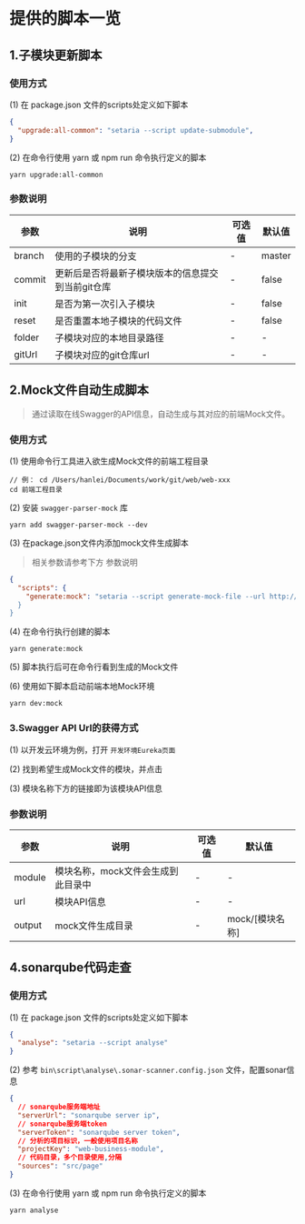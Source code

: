 # 提供的脚本一览

## 1.子模块更新脚本

### 使用方式

(1) 在 package.json 文件的scripts处定义如下脚本

```json
{
  "upgrade:all-common": "setaria --script update-submodule",
}
```

(2) 在命令行使用 yarn 或 npm run 命令执行定义的脚本

```batch
yarn upgrade:all-common
```

### 参数说明

| 参数          | 说明            | 可选值                 | 默认值   |
|-------------  |---------------- |---------------------- |-------- |
| branch         |  使用的子模块的分支  | - | master |
| commit         |  更新后是否将最新子模块版本的信息提交到当前git仓库  | - | false |
| init         |  是否为第一次引入子模块  | - | false |
| reset         |  是否重置本地子模块的代码文件  | - | false |
| folder         |  子模块对应的本地目录路径  | - | - |
| gitUrl         |  子模块对应的git仓库url  | - | - |

## 2.Mock文件自动生成脚本

> 通过读取在线Swagger的API信息，自动生成与其对应的前端Mock文件。

### 使用方式

(1) 使用命令行工具进入欲生成Mock文件的前端工程目录

```batch
// 例： cd /Users/hanlei/Documents/work/git/web/web-xxx
cd 前端工程目录
```

(2) 安装 `swagger-parser-mock` 库

```batch
yarn add swagger-parser-mock --dev
```

(3) 在package.json文件内添加mock文件生成脚本

> 相关参数请参考下方 参数说明

```json
{
  "scripts": {
    "generate:mock": "setaria --script generate-mock-file --url http://apiInstanceIp/v2/api-docs --module masterdata
  }
}
```

(4) 在命令行执行创建的脚本

```batch
yarn generate:mock
```

(5) 脚本执行后可在命令行看到生成的Mock文件

(6) 使用如下脚本启动前端本地Mock环境

```batch
yarn dev:mock
```

### 3.Swagger API Url的获得方式

(1) 以开发云环境为例，打开 `开发环境Eureka页面`

(2) 找到希望生成Mock文件的模块，并点击

(3) 模块名称下方的链接即为该模块API信息

### 参数说明

| 参数          | 说明            | 可选值                 | 默认值   |
|-------------  |---------------- |---------------------- |-------- |
| module         |  模块名称，mock文件会生成到此目录中  | - | - |
| url         |  模块API信息  | - | - |
| output         |  mock文件生成目录  | - | mock/[模块名称] |

## 4.sonarqube代码走查

### 使用方式

(1) 在 package.json 文件的scripts处定义如下脚本

```json
{
  "analyse": "setaria --script analyse"
}
```

(2) 参考 `bin\script\analyse\.sonar-scanner.config.json` 文件，配置sonar信息

```json
{
  // sonarqube服务端地址
  "serverUrl": "sonarqube server ip",
  // sonarqube服务端token
  "serverToken": "sonarqube server token",
  // 分析的项目标识，一般使用项目名称
  "projectKey": "web-business-module",
  // 代码目录，多个目录使用,分隔
  "sources": "src/page"
}
```

(3) 在命令行使用 yarn 或 npm run 命令执行定义的脚本

```batch
yarn analyse
```
